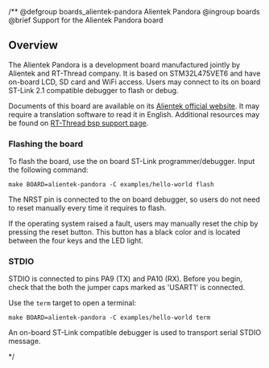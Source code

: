 /**
@defgroup    boards_alientek-pandora Alientek Pandora
@ingroup     boards
@brief       Support for the Alientek Pandora board

## Overview

The Alientek Pandora is a development board manufactured jointly by Alientek and RT-Thread company.
It is based on STM32L475VET6 and have on-board LCD, SD card and WiFi access.
Users may connect to its on board ST-Link 2.1 compatible debugger to flash or debug.

Documents of this board are available on its [Alientek official website](http://www.alientek.com/productinfo/716137.html).
It may require a translation software to read it in English.
Additional resources may be found on [RT-Thread bsp support page](https://gitee.com/rtthread/rt-thread/tree/master/bsp/stm32/stm32l475-atk-pandora).

### Flashing the board

To flash the board, use the on board ST-Link programmer/debugger.
Input the following command:

    make BOARD=alientek-pandora -C examples/hello-world flash

The NRST pin is connected to the on board debugger, so users do not need to reset manually
every time it requires to flash.

If the operating system raised a fault, users may manually reset the chip by pressing the reset button.
This button has a black color and is located between the four keys and the LED light.

### STDIO

STDIO is connected to pins PA9 (TX) and PA10 (RX).
Before you begin, check that the both the jumper caps marked as 'USART1' is connected.

Use the `term` target to open a terminal:

    make BOARD=alientek-pandora -C examples/hello-world term

An on-board ST-Link compatible debugger is used to transport serial STDIO message.

 */
